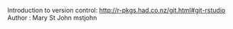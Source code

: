 Introduction to version control: http://r-pkgs.had.co.nz/git.html#git-rstudio
Author : Mary St John mstjohn